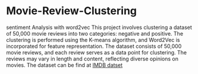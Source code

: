 # Movie-Review-Clustering
sentiment Analysis with word2vec
This project involves clustering a dataset of 50,000 movie reviews into two categories: negative and positive. The clustering is performed using the K-means algorithm, and Word2Vec is incorporated for feature representation.
The dataset consists of 50,000 movie reviews, and each review serves as a data point for clustering. The reviews may vary in length and content, reflecting diverse opinions on movies. The dataset can be find at [IMDB datset](https://www.kaggle.com/datasets/lakshmi25npathi/imdb-dataset-of-50k-movie-reviews?resource=download)
